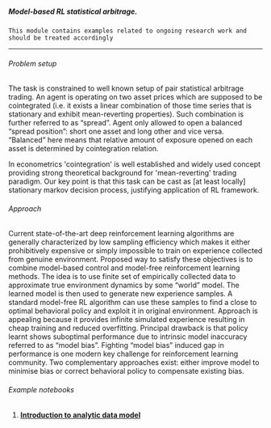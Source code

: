 ##### Model-based RL statistical arbitrage.

`This module contains examples related to ongoing research work and should be treated accordingly`

------------------------------------------------------------
###### Problem setup

The task is constrained to well known setup of pair statistical arbitrage trading.
An agent is operating on two asset prices which are supposed to be cointegrated
(i.e. it exists a linear combination of those time series that is stationary and
exhibit mean-reverting properties).
Such combination is further referred to as “spread”.
Agent only allowed to open a balanced “spread position”: short one asset
and long other and vice versa.
“Balanced” here means that relative amount of exposure opened on each asset
is determined by cointegration relation.

In econometrics 'cointegration' is well established and widely used concept
providing strong theoretical background for 'mean-reverting' trading paradigm.
Our key point is that this task can be cast as [at least locally] stationary
markov decision process, justifying application of RL framework.

###### Approach

Current state-of-the-art deep reinforcement learning algorithms are generally
characterized by low sampling efficiency which makes it either prohibitively
expensive or simply impossible to train on experience collected from
genuine environment.
Proposed way to satisfy these objectives is to combine model-based control
and model-free reinforcement learning methods.
The idea is to use finite set of empirically collected data to approximate
true environment dynamics by some “world” model.
The learned model is then used to generate new experience samples.
A standard model-free RL algorithm can use these samples to find a close to
optimal behavioral policy and exploit it in original environment.
Approach is appealing because it provides infinite simulated experience resulting in
cheap training and reduced overfitting.
Principal drawback is that policy learnt shows suboptimal performance due to intrinsic model
inaccuracy referred to as “model bias”.
Fighting “model bias” induced gap in performance is one modern key challenge
for reinforcement learning community.
Two complementary approaches exist: either improve model to minimise bias or
correct behavioral policy to compensate existing bias.

###### Example notebooks


1. **[Introduction to analytic data model ](./analytic_data_model_an_introduction.ipynb)**
